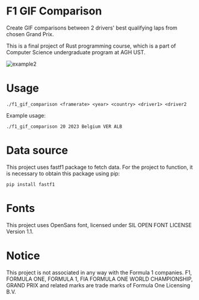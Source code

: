 # F1 GIF Comparison
Create GIF comparisons between 2 drivers' best qualifying laps from chosen Grand Prix.

This is a final project of Rust programming course, which is a part of Computer Science undergraduate program at AGH UST.

![example2](example_animations/2024_Monaco_PIA_TSU.gif)

# Usage
```./f1_gif_comparison <framerate> <year> <country> <driver1> <driver2```

Example usage:

```./f1_gif_comparison 20 2023 Belgium VER ALB```

# Data source
This project uses fastf1 package to fetch data. For the project to function, it is necessary to obtain this package using pip:

```pip install fastf1```

# Fonts
This project uses OpenSans font, licensed under SIL OPEN FONT LICENSE Version 1.1.

# Notice
This project is not associated in any way with the Formula 1 companies. F1, FORMULA ONE, FORMULA 1, FIA FORMULA ONE WORLD CHAMPIONSHIP, GRAND PRIX and related marks are trade marks of Formula One Licensing B.V.

